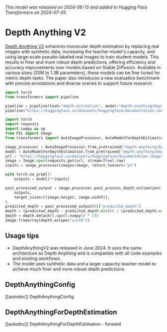 <!--Copyright 2024 The HuggingFace Team. All rights reserved.

Licensed under the Apache License, Version 2.0 (the "License"); you may not use this file except in compliance with
the License. You may obtain a copy of the License at

http://www.apache.org/licenses/LICENSE-2.0

Unless required by applicable law or agreed to in writing, software distributed under the License is distributed on
an "AS IS" BASIS, WITHOUT WARRANTIES OR CONDITIONS OF ANY KIND, either express or implied. See the License for the
specific language governing permissions and limitations under the License.

⚠️ Note that this file is in Markdown but contain specific syntax for our doc-builder (similar to MDX) that may not be
rendered properly in your Markdown viewer.

-->
*This model was released on 2024-06-13 and added to Hugging Face Transformers on 2024-07-05.*

# Depth Anything V2

[Depth Anything V2](https://huggingface.co/papers/2406.09414) enhances monocular depth estimation by replacing real images with synthetic data, increasing the teacher model's capacity, and using large-scale pseudo-labeled real images to train student models. This results in finer and more robust depth predictions, offering efficiency and accuracy improvements over models based on Stable Diffusion. Available in various sizes (25M to 1.3B parameters), these models can be fine-tuned for metric depth tasks. The paper also introduces a new evaluation benchmark with precise annotations and diverse scenes to support future research.

<hfoptions id="usage">
<hfoption id="Pipeline">

```py
import torch
from transformers import pipeline

pipeline = pipeline(task="depth-estimation", model="depth-anything/Depth-Anything-V2-Small-hf", dtype="auto")
pipeline("https://huggingface.co/datasets/huggingface/documentation-images/resolve/main/pipeline-cat-chonk.jpeg")
```

</hfoption>
<hfoption id="AutoModel">

```python
import torch
import requests
import numpy as np
from PIL import Image
from transformers import AutoImageProcessor, AutoModelForDepthEstimation

image_processor = AutoImageProcessor.from_pretrained("depth-anything/Depth-Anything-V2-Small-hf")
model = AutoModelForDepthEstimation.from_pretrained("depth-anything/Depth-Anything-V2-Small-hf", dtype="auto")
url = "https://huggingface.co/datasets/huggingface/documentation-images/resolve/main/pipeline-cat-chonk.jpeg"
image = Image.open(requests.get(url, stream=True).raw)
inputs = image_processor(images=image, return_tensors="pt")

with torch.no_grad():
    outputs = model(**inputs)

post_processed_output = image_processor.post_process_depth_estimation(
    outputs,
    target_sizes=[(image.height, image.width)],
)
predicted_depth = post_processed_output[0]["predicted_depth"]
depth = (predicted_depth - predicted_depth.min()) / (predicted_depth.max() - predicted_depth.min())
depth = depth.detach().cpu().numpy() * 255
Image.fromarray(depth.astype("uint8"))
```

</hfoption>
</hfoptions>

## Usage tips

- DepthAnythingV2 was released in June 2024. It uses the same architecture as Depth Anything and is compatible with all code examples and existing workflows.
- The model uses synthetic data and a larger capacity teacher model to achieve much finer and more robust depth predictions.

## DepthAnythingConfig

[[autodoc]] DepthAnythingConfig

## DepthAnythingForDepthEstimation

[[autodoc]] DepthAnythingForDepthEstimation
    - forward

